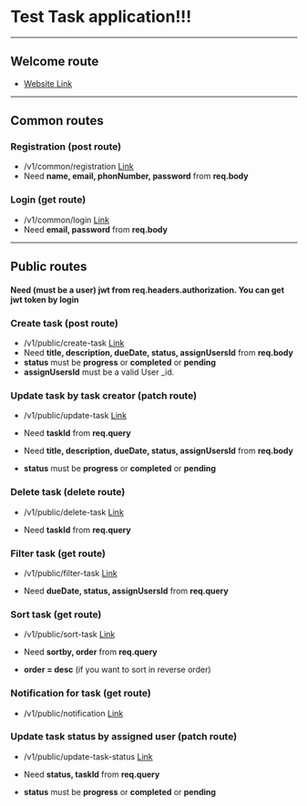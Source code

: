 # **Test Task application!!!**

---

## Welcome route

- [Website Link](https://task-manager-js-encoder.vercel.app)

---

## Common routes

### Registration (post route)

- /v1/common/registration [Link](https://task-manager-js-encoder.vercel.app/api/v1/common/registration)
- Need **name, email, phonNumber, password** from **req.body**

### Login (get route)

- /v1/common/login [Link](https://task-manager-js-encoder.vercel.app/api/v1/common/login)
- Need **email, password** from **req.body**

---

## Public routes

#### Need (must be a user) **jwt** from **req.headers.authorization. You can get jwt token by login**

### Create task (post route)

- /v1/public/create-task [Link](https://task-manager-js-encoder.vercel.app/api/v1/public/create-task)
- Need **title, description, dueDate, status, assignUsersId** from **req.body**
- **status** must be **progress** or **completed** or **pending**
- **assignUsersId** must be a valid User \_id.

### Update task by task creator (patch route)

- /v1/public/update-task [Link](https://task-manager-js-encoder.vercel.app/api/v1/public/update-task)

- Need **taskId** from **req.query**
- Need **title, description, dueDate, status, assignUsersId** from **req.body**
- **status** must be **progress** or **completed** or **pending**

### Delete task (delete route)

- /v1/public/delete-task [Link](https://task-manager-js-encoder.vercel.app/api/v1/public/delete-task)

- Need **taskId** from **req.query**

### Filter task (get route)

- /v1/public/filter-task [Link](https://task-manager-js-encoder.vercel.app/api/v1/public/filter-task)

- Need **dueDate, status, assignUsersId** from **req.query**

### Sort task (get route)

- /v1/public/sort-task [Link](https://task-manager-js-encoder.vercel.app/api/v1/public/sort-task)

- Need **sortby, order** from **req.query**
- **order = desc** (if you want to sort in reverse order)

### Notification for task (get route)

- /v1/public/notification [Link](https://task-manager-js-encoder.vercel.app/api/v1/public/notification)

### Update task status by assigned user (patch route)

- /v1/public/update-task-status [Link](https://task-manager-js-encoder.vercel.app/api/v1/public/update-task-status)

- Need **status, taskId** from **req.query**
- **status** must be **progress** or **completed** or **pending**
